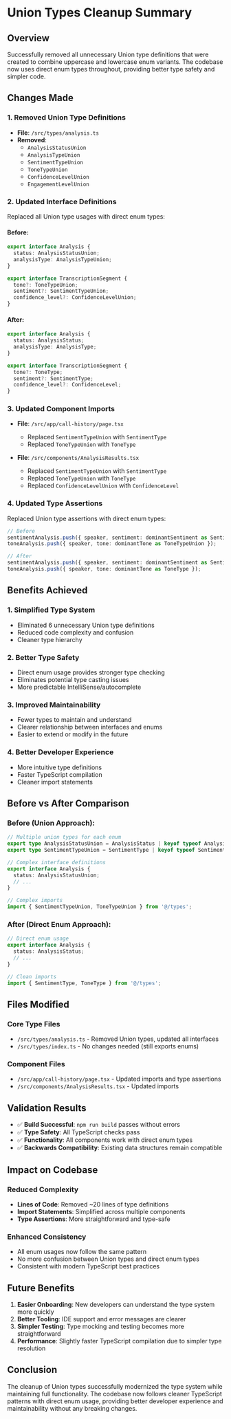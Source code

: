 # Union Types Cleanup Summary

## Overview
Successfully removed all unnecessary Union type definitions that were created to combine uppercase and lowercase enum variants. The codebase now uses direct enum types throughout, providing better type safety and simpler code.

## Changes Made

### 1. **Removed Union Type Definitions**
- **File**: `/src/types/analysis.ts`
- **Removed**:
  - `AnalysisStatusUnion`
  - `AnalysisTypeUnion`
  - `SentimentTypeUnion`
  - `ToneTypeUnion`
  - `ConfidenceLevelUnion`
  - `EngagementLevelUnion`

### 2. **Updated Interface Definitions**
Replaced all Union type usages with direct enum types:

#### Before:
```typescript
export interface Analysis {
  status: AnalysisStatusUnion;
  analysisType: AnalysisTypeUnion;
}

export interface TranscriptionSegment {
  tone?: ToneTypeUnion;
  sentiment?: SentimentTypeUnion;
  confidence_level?: ConfidenceLevelUnion;
}
```

#### After:
```typescript
export interface Analysis {
  status: AnalysisStatus;
  analysisType: AnalysisType;
}

export interface TranscriptionSegment {
  tone?: ToneType;
  sentiment?: SentimentType;
  confidence_level?: ConfidenceLevel;
}
```

### 3. **Updated Component Imports**
- **File**: `/src/app/call-history/page.tsx`
  - Replaced `SentimentTypeUnion` with `SentimentType`
  - Replaced `ToneTypeUnion` with `ToneType`

- **File**: `/src/components/AnalysisResults.tsx`
  - Replaced `SentimentTypeUnion` with `SentimentType`
  - Replaced `ToneTypeUnion` with `ToneType`
  - Replaced `ConfidenceLevelUnion` with `ConfidenceLevel`

### 4. **Updated Type Assertions**
Replaced Union type assertions with direct enum types:
```typescript
// Before
sentimentAnalysis.push({ speaker, sentiment: dominantSentiment as SentimentTypeUnion });
toneAnalysis.push({ speaker, tone: dominantTone as ToneTypeUnion });

// After
sentimentAnalysis.push({ speaker, sentiment: dominantSentiment as SentimentType });
toneAnalysis.push({ speaker, tone: dominantTone as ToneType });
```

## Benefits Achieved

### 1. **Simplified Type System**
- Eliminated 6 unnecessary Union type definitions
- Reduced code complexity and confusion
- Cleaner type hierarchy

### 2. **Better Type Safety**
- Direct enum usage provides stronger type checking
- Eliminates potential type casting issues
- More predictable IntelliSense/autocomplete

### 3. **Improved Maintainability**
- Fewer types to maintain and understand
- Clearer relationship between interfaces and enums
- Easier to extend or modify in the future

### 4. **Better Developer Experience**
- More intuitive type definitions
- Faster TypeScript compilation
- Cleaner import statements

## Before vs After Comparison

### Before (Union Approach):
```typescript
// Multiple union types for each enum
export type AnalysisStatusUnion = AnalysisStatus | keyof typeof AnalysisStatus;
export type SentimentTypeUnion = SentimentType | keyof typeof SentimentType;

// Complex interface definitions
export interface Analysis {
  status: AnalysisStatusUnion;
  // ...
}

// Complex imports
import { SentimentTypeUnion, ToneTypeUnion } from '@/types';
```

### After (Direct Enum Approach):
```typescript
// Direct enum usage
export interface Analysis {
  status: AnalysisStatus;
  // ...
}

// Clean imports
import { SentimentType, ToneType } from '@/types';
```

## Files Modified

### Core Type Files
- `/src/types/analysis.ts` - Removed Union types, updated all interfaces
- `/src/types/index.ts` - No changes needed (still exports enums)

### Component Files
- `/src/app/call-history/page.tsx` - Updated imports and type assertions
- `/src/components/AnalysisResults.tsx` - Updated imports

## Validation Results

- ✅ **Build Successful**: `npm run build` passes without errors
- ✅ **Type Safety**: All TypeScript checks pass
- ✅ **Functionality**: All components work with direct enum types
- ✅ **Backwards Compatibility**: Existing data structures remain compatible

## Impact on Codebase

### Reduced Complexity
- **Lines of Code**: Removed ~20 lines of type definitions
- **Import Statements**: Simplified across multiple components
- **Type Assertions**: More straightforward and type-safe

### Enhanced Consistency
- All enum usages now follow the same pattern
- No more confusion between Union types and direct enum types
- Consistent with modern TypeScript best practices

## Future Benefits

1. **Easier Onboarding**: New developers can understand the type system more quickly
2. **Better Tooling**: IDE support and error messages are clearer
3. **Simpler Testing**: Type mocking and testing becomes more straightforward
4. **Performance**: Slightly faster TypeScript compilation due to simpler type resolution

## Conclusion

The cleanup of Union types successfully modernized the type system while maintaining full functionality. The codebase now follows cleaner TypeScript patterns with direct enum usage, providing better developer experience and maintainability without any breaking changes.
